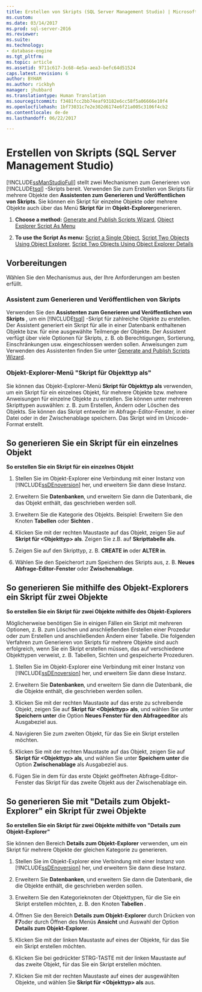 ```yaml
---
title: Erstellen von Skripts (SQL Server Management Studio) | Microsoft-Dokumentation
ms.custom: 
ms.date: 03/14/2017
ms.prod: sql-server-2016
ms.reviewer: 
ms.suite: 
ms.technology:
- database-engine
ms.tgt_pltfrm: 
ms.topic: article
ms.assetid: 9711c617-3c68-4e5a-aea3-befc64d51524
caps.latest.revision: 6
author: BYHAM
ms.author: rickbyh
manager: jhubbard
ms.translationtype: Human Translation
ms.sourcegitcommit: f3481fcc2bb74eaf93182e6cc58f5a06666e10f4
ms.openlocfilehash: 1bf73031c7e2e302d6174e6f21a005c3106f4cb2
ms.contentlocale: de-de
ms.lasthandoff: 06/22/2017

---
```

# <a name="generate-scripts-sql-server-management-studio"></a>Erstellen von Skripts (SQL Server Management Studio)
  [!INCLUDE[ssManStudioFull](../../includes/ssmanstudiofull-md.md)] stellt zwei Mechanismen zum Generieren von [!INCLUDE[tsql](../../includes/tsql-md.md)] -Skripts bereit. Verwenden Sie zum Erstellen von Skripts für mehrere Objekte den **Assistenten zum Generieren und Veröffentlichen von Skripts**. Sie können ein Skript für einzelne Objekte oder mehrere Objekte auch über das Menü **Skript für** im **Objekt-Explorer**generieren.  
  
1.  **Choose a method:**  [Generate and Publish Scripts Wizard](#GenPubScriptWiz), [Object Explorer Script As Menu](#OEScriptAsMenu)  
  
2.  **To use the Script As menu:**  [Script a Single Object](#ScriptSingleObject), [Script Two Objects Using Object Explorer](#ScriptTwoObjectsOE), [Script Two Objects Using Object Explorer Details](#ScriptTwoObjectsOED)  
  
## <a name="before-you-begin"></a>Vorbereitungen  
 Wählen Sie den Mechanismus aus, der Ihre Anforderungen am besten erfüllt.  
  
###  <a name="GenPubScriptWiz"></a> Assistent zum Generieren und Veröffentlichen von Skripts  
 Verwenden Sie den **Assistenten zum Generieren und Veröffentlichen von Skripts** , um ein [!INCLUDE[tsql](../../includes/tsql-md.md)] -Skript für zahlreiche Objekte zu erstellen. Der Assistent generiert ein Skript für alle in einer Datenbank enthaltenen Objekte bzw. für eine ausgewählte Teilmenge der Objekte. Der Assistent verfügt über viele Optionen für Skripts, z. B. ob Berechtigungen, Sortierung, Einschränkungen usw. eingeschlossen werden sollen. Anweisungen zum Verwenden des Assistenten finden Sie unter [Generate and Publish Scripts Wizard](../../relational-databases/scripting/generate-and-publish-scripts-wizard.md).  
  
###  <a name="OEScriptAsMenu"></a> Objekt-Explorer-Menü "Skript für Objekttyp als"  
 Sie können das Objekt-Explorer-Menü **Skript für Objekttyp als** verwenden, um ein Skript für ein einzelnes Objekt, für mehrere Objekte bzw. mehrere Anweisungen für einzelne Objekte zu erstellen. Sie können unter mehreren Skripttypen auswählen: z. B. zum Erstellen, Ändern oder Löschen des Objekts. Sie können das Skript entweder im Abfrage-Editor-Fenster, in einer Datei oder in der Zwischenablage speichern. Das Skript wird im Unicode-Format erstellt.  
  
##  <a name="ScriptSingleObject"></a> So generieren Sie ein Skript für ein einzelnes Objekt  
 **So erstellen Sie ein Skript für ein einzelnes Objekt**  
  
1.  Stellen Sie im Objekt-Explorer eine Verbindung mit einer Instanz von [!INCLUDE[ssDEnoversion](../../includes/ssdenoversion-md.md)] her, und erweitern Sie dann diese Instanz.  
  
2.  Erweitern Sie **Datenbanken**, und erweitern Sie dann die Datenbank, die das Objekt enthält, das geschrieben werden soll.  
  
3.  Erweitern Sie die Kategorie des Objekts. Beispiel: Erweitern Sie den Knoten **Tabellen** oder **Sichten** .  
  
4.  Klicken Sie mit der rechten Maustaste auf das Objekt, zeigen Sie auf **Skript für \<Objekttyp> als**. Zeigen Sie z.B. auf **Skripttabelle als**.  
  
5.  Zeigen Sie auf den Skripttyp, z. B. **CREATE in** oder **ALTER in**.  
  
6.  Wählen Sie den Speicherort zum Speichern des Skripts aus, z. B. **Neues Abfrage-Editor-Fenster** oder **Zwischenablage**.  
  
##  <a name="ScriptTwoObjectsOE"></a> So generieren Sie mithilfe des Objekt-Explorers ein Skript für zwei Objekte  
 **So erstellen Sie ein Skript für zwei Objekte mithilfe des Objekt-Explorers**  
  
 Möglicherweise benötigen Sie in einigen Fällen ein Skript mit mehreren Optionen, z. B. zum Löschen und anschließenden Erstellen einer Prozedur oder zum Erstellen und anschließenden Ändern einer Tabelle. Die folgenden Verfahren zum Generieren von Skripts für mehrere Objekte sind auch erfolgreich, wenn Sie ein Skript erstellen müssen, das auf verschiedene Objekttypen verweist, z. B. Tabellen, Sichten und gespeicherte Prozeduren.  
  
1.  Stellen Sie im Objekt-Explorer eine Verbindung mit einer Instanz von [!INCLUDE[ssDEnoversion](../../includes/ssdenoversion-md.md)] her, und erweitern Sie dann diese Instanz.  
  
2.  Erweitern Sie **Datenbanken**, und erweitern Sie dann die Datenbank, die die Objekte enthält, die geschrieben werden sollen.  
  
3.  Klicken Sie mit der rechten Maustaste auf das erste zu schreibende Objekt, zeigen Sie auf **Skript für \<Objekttyp> als**, und wählen Sie unter **Speichern unter** die Option **Neues Fenster für den Abfrageeditor** als Ausgabeziel aus.  
  
4.  Navigieren Sie zum zweiten Objekt, für das Sie ein Skript erstellen möchten.  
  
5.  Klicken Sie mit der rechten Maustaste auf das Objekt, zeigen Sie auf **Skript für \<Objekttyp> als**, und wählen Sie unter **Speichern unter** die Option **Zwischenablage** als Ausgabeziel aus.  
  
6.  Fügen Sie in dem für das erste Objekt geöffneten Abfrage-Editor-Fenster das Skript für das zweite Objekt aus der Zwischenablage ein.  
  
##  <a name="ScriptTwoObjectsOED"></a> So generieren Sie mit "Details zum Objekt-Explorer" ein Skript für zwei Objekte  
 **So erstellen Sie ein Skript für zwei Objekte mithilfe von "Details zum Objekt-Explorer"**  
  
 Sie können den Bereich **Details zum Objekt-Explorer** verwenden, um ein Skript für mehrere Objekte der gleichen Kategorie zu generieren.  
  
1.  Stellen Sie im Objekt-Explorer eine Verbindung mit einer Instanz von [!INCLUDE[ssDEnoversion](../../includes/ssdenoversion-md.md)] her, und erweitern Sie dann diese Instanz.  
  
2.  Erweitern Sie **Datenbanken**, und erweitern Sie dann die Datenbank, die die Objekte enthält, die geschrieben werden sollen.  
  
3.  Erweitern Sie den Kategorieknoten der Objekttypen, für die Sie ein Skript erstellen möchten, z. B. den Knoten **Tabellen** .  
  
4.  Öffnen Sie den Bereich **Details zum Objekt-Explorer** durch Drücken von **F7**oder durch Öffnen des Menüs **Ansicht** und Auswahl der Option **Details zum Objekt-Explorer**.  
  
5.  Klicken Sie mit der linken Maustaste auf eines der Objekte, für das Sie ein Skript erstellen möchten.  
  
6.  Klicken Sie bei gedrückter STRG-TASTE mit der linken Maustaste auf das zweite Objekt, für das Sie ein Skript erstellen möchten.  
  
7.  Klicken Sie mit der rechten Maustaste auf eines der ausgewählten Objekte, und wählen Sie **Skript für \<Objekttyp> als** aus.  
  
  
